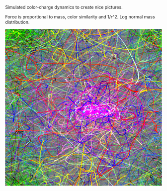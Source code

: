 Simulated color-charge dynamics to create nice pictures.

Force is proportional to mass, color similarity and 1/r^2.
Log normal mass distribution.

![A pretty image](img-100-1000-3-4-5-10000-4-0.png)
